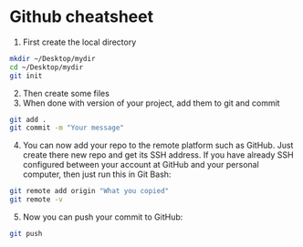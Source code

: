 # Github cheatsheet

1. First create the local directory  
```bash
mkdir ~/Desktop/mydir
cd ~/Desktop/mydir
git init
```
2. Then create some files
3. When done with version of your project, add them to git and commit  
```bash
git add .
git commit -m "Your message"
```
4. You can now add your repo to the remote platform such as GitHub. Just create there new repo and get its SSH address. If you have already SSH configured between your account at GitHub and your personal computer, then just run this in Git Bash:  
```bash
git remote add origin "What you copied"
git remote -v
```
5. Now you can push your commit to GitHub:  
```bash
git push
```
